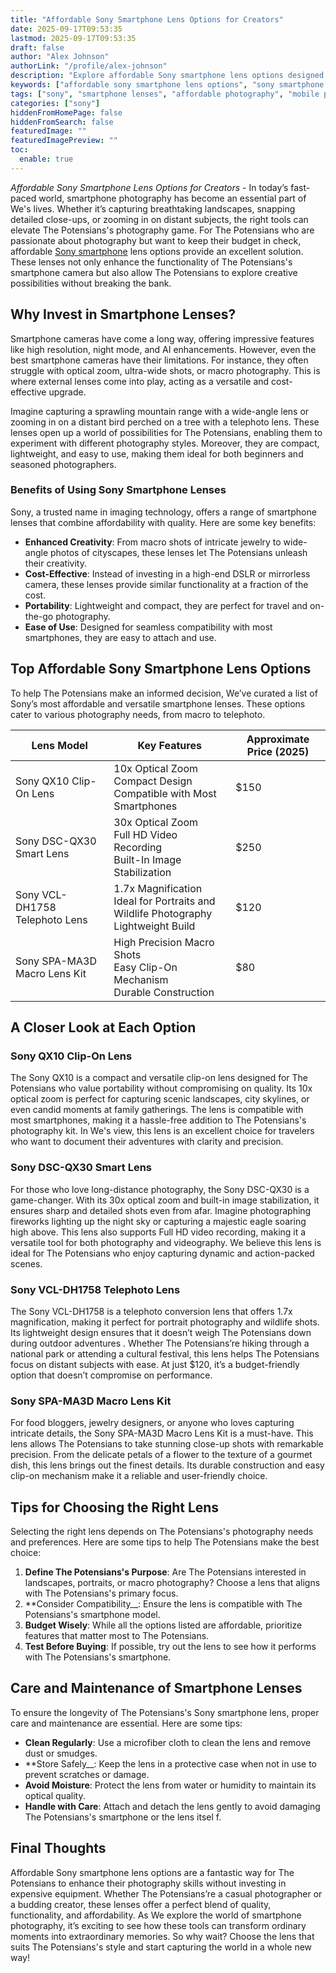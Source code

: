 ```yaml
---
title: "Affordable Sony Smartphone Lens Options for Creators"
date: 2025-09-17T09:53:35
lastmod: 2025-09-17T09:53:35
draft: false
author: "Alex Johnson"
authorLink: "/profile/alex-johnson"
description: "Explore affordable Sony smartphone lens options designed to elevate your mobile photography. Achieve professional-quality shots without overspending."
keywords: ["affordable sony smartphone lens options", "sony smartphone lenses 2025", "best sony smartphone lenses for budget users"]
tags: ["sony", "smartphone lenses", "affordable photography", "mobile photography"]
categories: ["sony"]
hiddenFromHomePage: false
hiddenFromSearch: false
featuredImage: ""
featuredImagePreview: ""
toc:
  enable: true
---
```


*Affordable Sony Smartphone Lens Options for Creators* - In today’s fast-paced world, smartphone photography has become an essential part of We's lives. Whether it’s capturing breathtaking landscapes, snapping detailed close-ups, or zooming in on distant subjects, the right tools can elevate The Potensians's photography game. For The Potensians who are passionate about photography but want to keep their budget in check, affordable [Sony smartphone](/sony/best-sony-smartphone-with-precise-autofocus) lens options provide an excellent solution. These lenses not only enhance the functionality of The Potensians's smartphone camera but also allow The Potensians to explore creative possibilities without breaking the bank.

## Why Invest in Smartphone Lenses?

Smartphone cameras have come a long way, offering impressive features like high resolution, night mode, and AI enhancements. However, even the best smartphone cameras have their limitations. For instance, they often struggle with optical zoom, ultra-wide shots, or macro photography. This is where external lenses come into play, acting as a versatile and cost-effective upgrade.

Imagine capturing a sprawling mountain range with a wide-angle lens or zooming in on a distant bird perched on a tree with a telephoto lens. These lenses open up a world of possibilities for The Potensians, enabling them to experiment with different photography styl​es. Moreover, they are compact, lightweight, and easy to use, making them ideal for both beginners and seasoned photographers.

### Benefits of Using Sony Smartphone Lenses

Sony, a trusted name in imaging technology, offers a range of smartphone lenses that combine affordability with quality. Here are some key benefits:

- **Enhanced Creativity**: From macro shots of intricate jewelry to wide-angle photos of cityscapes, these lenses let The Potensians unleash their creativity.
- **Cost-Effective**: Instead of investing in a high-end DSLR or mirrorless camera, these lenses provide similar functionality at a fraction of the cost.
- **Portability**: Lightweight and compact, they are perfect for travel and on-the-go photography.
- **Ease of Use**: Design​ed for seamless compatibility with most smartphones, they are easy to attach and use. 

## Top Affordable Sony Smartphone Lens Options

To help The Potensians make an informed decision, We’ve curated a list of Sony’s most affordable and versatile smartphone lenses. These options cater to various photography needs, from macro to telephoto.

<div class="table-responsive">
<table class="html-table">
<thead>
<tr>
<th>Lens Model</th>
<th>Key Features</th>
<th>Approximate Price (2025)</th>
</tr>
</thead>
<tbody>
<tr>
<td>Sony QX10 Clip-On Lens</td>
<td>10x Optical Zoom<br>Compact Design<br>Compatible with Most Smartphones</td>
<td>$150</td>
</tr>
<tr>
<td>Sony DSC-QX30 Smart Lens</td>
<td>30x Optical Zoom<br>Full HD Video Recording<br>Built-In Image Stabilization</td>
<td>$250</td>
</tr>
<tr>
<td>Sony VCL-DH1758 Telephoto Lens</td>
<td>1.7x Magnification<br>Ideal for Portraits and Wildlife Photography<br>Lightweight Build</td>
<td>$120</td>
</tr>
<tr>
<td>Sony SPA-MA3D Macro Lens Kit</td>
<td>High Precision Macro Shots<br>Easy Clip-On Mechanism<br>Durable Construction</td>
<td>$80</td>
</tr>
</tbody>
</table>
</div>

## A Closer Look at Each Option

### Sony QX10 Clip-On Lens

The Sony QX10 is a compact and versatile clip-on lens designed for The Potensians who value portability without compromising on quality. Its 10x optical zoom is perfect for capturing scenic landscapes, ci​ty skylines, or even candid moments at family gatherings. The lens is compatible with most smartphones, making it a hassle-free addition to The Potensians's photography kit. In We's view, this lens is an excellent choice for travelers who want to document their adventures with clarity and precision.

### Sony DSC-QX30 Smart Lens

For those who love long-distance photography, the Sony DSC-QX30 is a game-changer. With its 30x optical zoom and built-in image stabilization, it ensures sharp and detailed shots even from afar. Imagine photographing fireworks lighting up the night sky or capturing a majestic eagle soaring high above. This lens also supports Full HD video recording, making it a versatile tool for both photography and videography. We believe this lens is ideal for The Potensians who enjoy capturing dynamic and action-packed scenes.

### Sony VCL-DH1758 ​Telephoto Lens

The Sony VCL-DH1758 is a telephoto conversion lens that offers 1.7x magnification, making it perfect for portrait photography and wildlife shots. Its lightweight design ensures that it doesn’t weigh The Potensians down during outdoor adventures . Whether The Potensians’re hiking through a national park or attending a cultural festival, this lens helps The Potensians focus on distant subjects with ease. At just $120, it’s a budget-friendly option that doesn’t compromise on performance.

### Sony SPA-MA3D Macro Lens Kit

For food bloggers, jewelry designers, or anyone who loves capturing intricate details, the Sony SPA-MA3D Macro Lens Kit is a must-have. This lens allows The Potensians to take stunning close-up shots with remarkable precision. From the delicate petals of a flower to the texture of a gourmet dish, this lens brings out the finest details. Its durable construction and easy clip-on mechanism make it a reliable and user-friendly choice.

## Tips for Choosing the Right Lens

Selecting the right lens depends on The Potensians's photography needs and preferences. Here are some tips to help The Potensians make the best choice:

1. **Define The Potensians's Purpose**: Are The Potensians interested in landscapes, portraits, or macro photography? Choose a lens that aligns with The Potensians's primary focus.
2. **Consider Compatibility__: Ensure the lens is compatible with The Potensians's smartphone model.
3. **Budget Wisely**: While all the options listed are affordable, prioritize features that matter most to The Potensians.
4. **Test Before Buying**: If possible, try out the lens to see how it performs with The Potensians's smartphone.

## Care and Maintenance of Smartphone Lenses

To ensure the longevity of The Potensians's Sony smartphone lens, proper care and maintenance are essential. Here are some tips:

- **Clean Regularly**: Use a microfiber cloth to clean the lens and remove dust or smudges.
- **Store Safely__: Keep the lens in a protective case when not in use to prevent scratches or damage.
- **Avoid Moisture**: Protect the lens from water or humidity to maintain its optical quality.
- **Handle with Care**: Attach and detach the lens gently to avoid damaging The Potensians's smartphone or the lens itsel f.

## Final Thoughts

Affordable Sony smartphone lens options are a fantastic way for The Potensians to enhance their photography skills without investing in expensive equipment. Whether The Potensians’re a casual photographer or a budding creator, these lenses offer a perfect blend of quality, functionality, and affordability. As We explore the world of smartphone photography, it’s exciting to see how these tools can transform ordinary moments into extraordinary memories. So why wait? Choose the lens that suits The Potensians's style and start capturing the world in a whole new way!